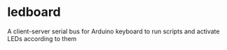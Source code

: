# ledboard
A client-server serial bus for Arduino keyboard to run scripts and activate LEDs according to them
